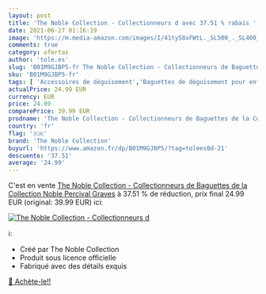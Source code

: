 ```yaml
---
layout: post
title: 'The Noble Collection - Collectionneurs d avec 37.51 % rabais '
date: 2021-06-27 01:16:19
image: 'https://m.media-amazon.com/images/I/41ty58xFWtL._SL500_._SL400_.jpg'
comments: true
category: ofertas
author: 'tole.es'
slug: 'B01M9GJBP5-fr The Noble Collection - Collectionneurs de Baguettes de la...'
sku: 'B01M9GJBP5-fr'
tags: [ 'Accessoires de déguisement','Baguettes de déguisement pour enfants','Jeux dimitation, déguisements et accessoires','Jeux et Jouets','Jeux et jouets','the noble collection', ]
actualPrice: 24.99 EUR
currency: EUR
price: 24.99
comparePrice: 39.99 EUR
prodname: 'The Noble Collection - Collectionneurs de Baguettes de la Collection Noble Percival Graves'
country: 'fr'
flag: '🇫🇷'
brand: 'The Noble Collection'
buyurl: 'https://www.amazon.fr/dp/B01M9GJBP5/?tag=tolees0d-21'
descuento: '37.51'
average: '24.99'
---
```


C'est en vente [The Noble Collection - Collectionneurs de Baguettes de la Collection Noble Percival Graves](https://www.amazon.fr/dp/B01M9GJBP5/?tag=tolees0d-21)  à  37.51 % de réduction, prix final  24.99 EUR (original: 39.99 EUR) ici:

[![The Noble Collection - Collectionneurs d](https://m.media-amazon.com/images/I/41ty58xFWtL._SL500_._SL400_.jpg)](https://www.amazon.fr/dp/B01M9GJBP5/?tag=tolees0d-21)

ℹ️:

- Créé par The Noble Collection
- Produit sous licence officielle
- Fabriqué avec des détails exquis

[🛒 Achète-le!!](https://www.amazon.fr/dp/B01M9GJBP5/?tag=tolees0d-21)
